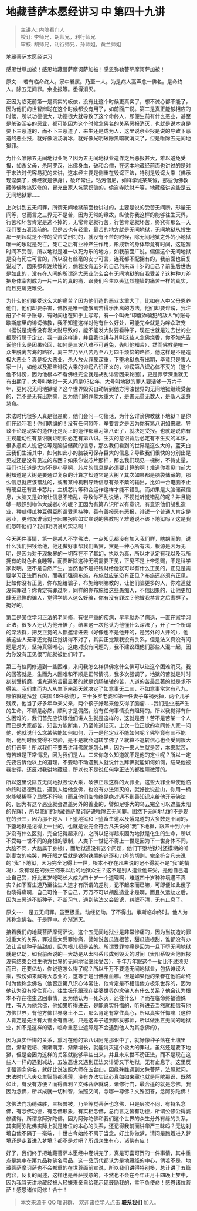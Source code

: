 # 地藏菩萨本愿经讲习 中 第四十九讲

> 主讲人: 内院看门人 <br />
> 校订: 李师兄，胡师兄，利行师兄 <br />
> 审核: 胡师兄，利行师兄，孙师姐，黄兰师姐 <br />

地藏菩萨本愿经讲习

感恩世尊加被！感恩地藏菩萨摩诃萨加被！感恩弥勒菩萨摩诃萨加被！

原文---若有临命终人。家中眷属。乃至一人。为是病人高声念一佛名。是命终人。除五无间罪。余业报等。悉得消灭。

正因为临死前第一是真实的皈依，没有比这个时候更真实了，想不诚心都不能了，因为他们的世智辩聪在这个时候都没有用了，如前面广说。第二是真正能够相应的时候，所以功德很大，功德很大就导致了这个命终人，即便生前有什么恶业，甚至是杀盗淫妄的恶业，都可能因为这个时候念佛名的关系恶报消灭，也就是说本身是要下三恶道的，而不下三恶道了，来生还是成为人，这里说余业报是说的导致下恶道的恶业报，就好像滚汤消冰，就好像光明破除黑暗就消灭了，但是唯除五无间地狱罪。

为什么唯除五无间地狱业呢？因为五无间地狱业造作之后恶报甚大，难以避免受报，如杀父母，杀阿罗汉，出佛身血，破和合僧，在这本地藏经前面也讲过的是对于末法时代容易犯的来讲，这本经主要是侧重在毁谤正法，特别是毁谤大乘（佛示现涅槃了，佛经就是佛身），破坏常住，玷污僧尼，如释学诚某某诚，那些伪佛教藏传佛教搞双修的，冒充出家人坑蒙拐骗的，偷盗寺院财产等，地藏经讲这些是五无间地狱罪……

上次讲到五无间罪，所谓无间地狱前面也讲过的，主要是说的受苦无间断，形量无间等，总而言之三界无不是苦，因为无常的缘故，纵使你我这样的能够往生天界，行苦和坏苦肯定是逃不掉的，无常肯定就行苦，行苦肯定就坏苦，终究有那么一天我们要五衰现前的。但是苦也有轻重，最苦的地方就是无间地狱，无间地狱从投生那一刻起就是不停的受苦受刑罚的，就没有不苦的时候，除无间地狱之外的小地狱唯一的乐就是死亡，死亡之后有业种产生作用，形成新的身体毕竟有时间，这短暂时间不受苦，所以地狱是唯一以死为乐的地方，如我前面广说。偏偏这个无间地狱是没有死亡可言的，所以没有丝毫的安宁可言，连死都不配拥有的，我前面也反复说过了，因果都有连续性的，倘若没有五岁的自己何来四十岁的自己？前生后世也是如此的，没有在人间的所谓造大恶业怎么会有无间地狱的自我受苦？这种种刀斧把身体宰割成为一片一片的真的痛，跟我们今生以头猛烈撞墙的痛苦一样的真实，而且更痛更难受。

为什么他们要受这么大的痛苦？因为他们造的恶业太重大了，比如在人中父母恩养他们，他们却要杀害，佛教是唯一能够离苦得乐出离的方法，他们却要诽谤，我注册了个知乎账号，有时间也在知乎上写写，有一个叫做“印度诈骗犯的敌人”的账号歇斯底里的诽谤佛教，我不知道这样对他有什么好处，可能完全就是为哗众取宠（据说是烧香没有发大财导致的，能不能发大财要看种子，现在世就是过去世的业报现行属于定业，我一直这样讲，并且我也讲与其叫这些人念佛烧香，你不如先告诉他什么是因果轮回，如何是三灾八难不可避免，先叫他知苦），然而佛教是唯一众生脱离苦海的路径，离三苦乃至八苦乃至八万四千烦恼的路径，他这样是不是造极大恶业？真是极大恶业，杀人放火罪孽深重，下堕地狱总有出期，毕竟只是害人家一世，如他以及那些诽谤大乘的诽谤八识正义的，诽谤第八识心体不灭的（这个他不诽谤，因为他根本不看佛经完全就是胡乱诽谤因果轮回），更是罪孽深重就无有出期了，大号叫地狱一天人间是93亿年，大号叫地狱的罪人要活够一万六千年，更何况无间地狱呢？这个世界毁灭自动转到他方污浊世界的无间地狱继续受苦的，岂不是无有出期嘛，因为他们的罪孽太重大了，是害无量无数人，是断人法身慧命。

末法时代很多人真是很愚痴，他们会问一句傻话，为什么诽谤佛教就下地狱？是你们在恐吓我！你们瞎编的！没有任何恐吓，举要言之是因为你有第八识如来藏，导致不论是现实的造作还是网上的造作都熏习第八识了，就决定受报。也就是说你有主观能动性有意识就证明你必定有第八识。生灭的意识背后必定有不生灭的本识，很多愚痴人说记忆等是脑袋储藏的信息，那么我们看到的世界是这么大的，蓝天白云我们生活其中，如何如此小的脑袋可保存巨大的信息？导致我们很快的分别出是见过还是没有见过的东西？如果你说芯片那样，那么我们现见一棵树，不待丈量，我们也知道是大树不是小草啊，芯片的信息是必须要计算的啊！难道你看见门前大树知道是大树是要通过复杂的计算才知道它是大树？其次如果都是脑袋储藏的，那么信息就应该错乱的，或者某种机制导致信息有条不紊的输出，比如一台电脑不止有硬盘还有显卡芯片，主机芯片等和合运作这样才能不错乱，而如果是大脑储藏信息，大脑又是如何让信息不错乱，导致你不乱说话，不视觉听觉错乱的呢？并且能够一眼识别物体大或者小的呢？正因为有第八识所以有意识，有意识他们胡乱造业，种瓜得瓜种豆得豆所谓受熏持种，善有善报恶有恶报，诽谤一个普通人肯定是恶业，更何况诽谤对于因果报应如实宣说的佛教呢？难道说不该下地狱吗？这是我们恐吓他们？我们明明说的实话啊！

今天两件事情，第一是某人不学佛法，一点知见都没有加入我们群，瞎胡闹的，说什么我们把钱给他，他还做好事帮我们断贪，贪是一种心所有法，根源是因为无明，是因为对于现象界的一切存在不了其幻，执以为真，所以才认定有我以及我所拥有的财色名食睡等，而要断除这种无明需要正见，正见不是上帝恩赐，不是科学家发明，更不是自然产生，当然也不是把钱财给他就可以有什么正见的，正见是需要学习正法而有的，而我们强调布施，布施就应该没有正见？布施还必须有正见，比如你没有正见，你布施给骗子，布施给喇嘛教的，让他们骗更多的人，你难道就没有罪过？你肯定有罪过啊，同样的你布施给这些愚痴人，不信因果的，让他更加肆无忌惮的骗人，觉得学佛人这么好骗，你有没有罪过？他被我禁言之后离群了，挺好的。

第二是某位学习正法的老同修，有很严重的疾病，早早就办了病退，一直在家学习正法，很多人还认为他开悟了，结果这一次他认为他懂什么深法了，开了一个所谓的深法群，把反正觉的人都邀请进去（好像也不是他开的，是另外的人开的），他被这些人笼罩还觉得正觉讲得不对了，其实正觉跟我没有关系，但是法义真没有问题是对的，坚持真常唯心，这绝对没有问题的，我不建议跟他们那些人混一起，因为你没有正见很可能就被他们转了。

第三有位同修遇到一些困难，来问我怎么样供佛念什么佛可以让这个困难消灭。我的回答就是，生而为人困难和不顺是正常情况，我多次强调了，地狱的苦就是时时刻刻受折磨，饿鬼道的苦最显著的就是饥肠辘辘的苦，人道的苦最显著的就是求不得苦。我们生而为人从生下来那天就决定了如意事无二三，不如意事常常有八九，哪怕就是拜登（美国46任总统），三十多岁老婆和第一任妻子车祸死掉，两个儿子残疾，他当了好多年单亲父亲，两个孩子好起来他又得了脑瘤……我们是业报产生的生命，不顺是必然，顺利才是偶然，没有任何事情没有阻碍的。所以我觉得有什么困难的，我们首先应该跟他们讲人生就是这样的，这就是苦！苦不是苦某一个人而已是大家都苦，知苦方能断集，乃至修道证灭，上次一位正觉的老同修人家一问他，他就说什么念某佛能如何如何，万一是他定业不能如何呢？佛毕竟有三不能啊，他到时候觉得不灵验，是不是就会退转学佛了？就算不退转信心也会受到很大的打击啊！所以我们不要去讲拜佛就能怎么样，因为一来人生就是苦，本来就苦，有苦难是正常情况，因为我们是人。二来你怎么知道就不是他的定业呢？所以一定先要告诉他以上的道理，不要动不动遇到人就说什么拜佛就能如何如何，结果他被我批评，还反对我讲地藏经，所以也不是说任何学正法的都性障微薄的。

所以这里说除五无间地狱毁谤大乘，破佛正法这样的大罪业，这些大罪业纵使他临命终时福德殊胜，遇到人给他念佛，也没有办法消灭的，就好比说盐山，你用一桶水能够稀释？显然不行嘛（而且他们临命终是绝对遇不到善知识来给他开示佛法的，因为有这个恶业就会遮盖另外的善业的，譬如足够大的乌云完全可以遮盖太阳的光辉），所以我们的地藏菩萨摩诃萨说唯除五无间罪。固然下无间地狱的不是现在的张三，因为那不是人（下堕地狱和下堕畜生道以及饿鬼道的大多数是不同的，下堕地狱是记得上一世的，也就是说完全符合凡夫说的“我”下地狱，跟四十到六十岁没有什么区别，完全记得起来的，之所以记得起来因为地狱是化生的生命，所以不受每一世不同的身根的限制，人类下一世记不得上一世是因为下一世身体不同，大脑不同，大脑属于身根），而地狱道没有这个问题，他们下堕地狱时还模糊的听到妻女的啼哭，睁开眼之后就是铁狗铁鹰的追逐和刀斧的切割，完全符合凡夫说的“我”下地狱，因为完全记得上一世，根本不存在凡夫说的记不得就不是“我”的情况），没有现在的张三何来以后的地狱众生？这不是别人造业他来受，是他自己造业自己受，好比五岁吃喝长大成为四十岁一个道理啊，难道四十岁种种境遇不真实？如下畜生道乃至往生人道才有所谓的差别，记不起来而已嘛，可即便如此傻子也晓得痛啊，自己可怜一下自己，万万不可以胡乱造业才是啊，而且久远劫之后，因为三恶道不断种子，不断习气，遇到佛法又会毁谤，纠缠不清，无有止息了。

原文---　是五无间罪。虽至极重。动经亿劫。了不得出。承斯临命终时。他人为其称念佛名。于是罪中。亦渐消灭。

接着我们的地藏菩萨摩诃萨说，这个五无间地狱业是非常惨痛的，因为当初造的罪过重大的关系，罪过重大受罪惨痛，譬如说苦瓜连根苦，甜瓜连根甜，谁都没有办法让苦瓜种子结甜瓜，因为根儿都是苦的。所谓受罪惨痛是因为一旦下堕无间地狱就是亿劫，如我前面说的一大劫是从太阳系形成到毁灭的时间（太阳系毁灭他罪报没有结束会往生他方世界的无间地狱继续受苦），千年万年跟这个一劫比不过须臾而已，还要亿劫，你说这怎么得了呢？所以千万不要造无间地狱业，包括诽谤大乘，毁谤如来藏等大恶业的，这等于是出佛身血嘛。但是如果他的亲眷在他临命终时为他称念佛名（他否定第八识心体常住，他肯定是不相信他方极乐世界的，因为他认为没有常住真心，往生极乐跟现在娑婆世界的念佛人有什么关系？他会认为根本不存在往生这回事情，因为他认为一死永灭，还往什么）？而在临命终福德殊胜，有人为他念佛，他如果听得进去，是能真实忏悔的，听得进去当然就相信有他方佛世界，有他方佛世界身土不二，那么肯定有常住真心，所以真实忏悔嘛（这种人肯定是先世有大善业有善根，只是这辈子遇到邪友邪师，所以做出五无间的地狱业，如不是这样的话，临命重恶业遮障是不会遇到他人为其念佛的）。

因为真实忏悔的关系，熏习在他的第八识阿陀那识中了，就好像种子落在土壤里面，渐渐栽培、渐渐萌芽、渐渐增长，就能消灭这个极大的罪过。虽然还是要下地狱，但是会因为这样的关系就能够早些出来，并且未来世不谤正法，而不是现在这些人一样的遇到减劫，五浊恶世又遇到正法又诽谤又下地狱，无有止息了。这里反复强调念佛名，就好比说法照大师在五台山，因缘殊胜遇到文殊菩萨，法照就问，末法时代凡夫众生智慧都浅薄，没有办法实证心真如如来藏也就是阿陀那识，既然如此，有没有方便？而得善利？文殊菩萨就说，诸修行门，最合适的就是念佛，我因为念佛，所以成就一切种智，法照又问，念哪一尊佛？文殊回答，念阿弥陀佛！

念佛法门功德殊胜，三根普被，乃至等觉菩萨也念佛，只是层次不同，有持名念佛，有念佛功德，有念佛形象，有实相念佛，总而言之皆有功德，所谓公修公得婆修婆得，所谓念阿弥陀佛，因为阿弥陀佛和我们这个世界的众生分外有缘的关系，其实阿弥陀佛实际上就是诸位的本心的关系，还记得我前面讲华严三昧吗？无边刹境自他不隔于一毫端，十世古今始终不离于当念。好比你做梦，请问是跑着进入梦境还是走着进入梦境？都不是对吧？所谓众生有心，诸佛有应！

好了，我们终于把地藏菩萨本愿经中卷讲完了，真是可喜可贺的一件事情，其中重点是集中在第九品称佛名号品，这一品历代都认为是地藏经的中心，倘若不是，地藏菩萨摩诃萨也不会郑重的在世尊面前宣说，所以我们讲得特别多，总计讲了五篇内容，反复的阐述，这样也是菩萨授意的，不然也不会在今年正月十四晚上梦中，因为我当天讲地藏经被人轻嫌来亲自给我示现鼓励我的，幸不负使命！感恩诸位菩萨！感恩诸位同修！合十！

> 本文来源于 QQ 唯识群， 欢迎诸位学人点击 **[联系我们](https://mp.weixin.qq.com/s/lZCfWjmLjgNR165Tx4_bCQ)** 加入。
